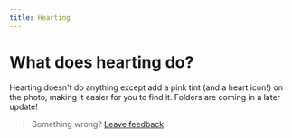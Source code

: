 ```yaml
---
title: Hearting
---
```


# What does hearting do?

Hearting doesn't do anything except add a pink tint (and a heart icon!) on the photo, making it easier for you to find it.
Folders are coming in a later update!

> Something wrong? [Leave feedback](https://forms.gle/agdyoB9PFfnv8cU1A/)
